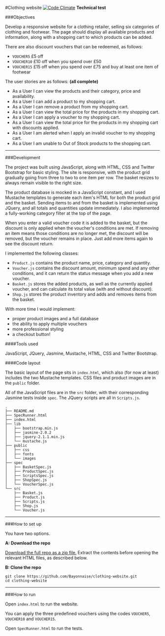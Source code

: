 #Clothing website [![Code Climate](https://codeclimate.com/github/Bayonnaise/clothing-website/badges/gpa.svg)](https://codeclimate.com/github/Bayonnaise/clothing-website)
**Technical test**

###Objectives

Develop a responsive website for a clothing retailer, selling six categories of clothing and footwear. The page should display all available products and information, along with a shopping cart to which products can be added.

There are also discount vouchers that can be redeemed, as follows:
- `VOUCHER5`  £5 off
- `VOUCHER10` £10 off when you spend over £50
- `VOUCHER15` £15 off when you spend over £75 and buy at least one item of footwear

The user stories are as follows: **(all complete)**
- As a User I can view the products and their category, price and availability.
- As a User I can add a product to my shopping cart.
- As a User I can remove a product from my shopping cart.
- As a User I can view the total price for the products in my shopping cart.
- As a User I can apply a voucher to my shopping cart.
- As a User I can view the total price for the products in my shopping cart with discounts applied.
- As a User I am alerted when I apply an invalid voucher to my shopping cart.
- As a User I am unable to Out of Stock products to the shopping cart.

---

###Development

The project was built using JavaScript, along with HTML, CSS and Twitter Bootstrap for basic styling. The site is responsive, with the product grid gradually going from three to two to one item per row. The basket resizes to always remain visible to the right size. 

The product database is mocked in a JavaScript constant, and I used Mustache templates to generate each item's HTML for both the product grid and the basket. Sending items to and from the basket is implemented using JQuery, and all totals and quantities update immediately. I also implemented a fully-working category filter at the top of the page.

When you enter a valid voucher code it is added to the basket, but the discount is only applied when the voucher's conditions are met. If removing an item means those conditions are no longer met, the discount will be removed, but the voucher remains in place. Just add more items again to see the discount return.

I implemented the following classes:
- `Product.js` contains the product name, price, category and quantity.
- `Voucher.js` contains the discount amount, minimum spend and any other conditions, and it can return the status message when you add a new voucher.
- `Basket.js` stores the added products, as well as the currently applied voucher, and can calculate its total value (with and without discount).
- `Shop.js` stores the product inventory and adds and removes items from the basket.

With more time I would implement:
- proper product images and a full database
- the ability to apply multiple vouchers
- more professional styling
- a checkout button!

####Tools used

JavaScript, JQuery, Jasmine, Mustache, HTML, CSS and Twitter Bootstrap.

####Code layout

The basic layout of the page sits in `index.html`, which also (for now at least) includes the two Mustache templates. CSS files and product images are in the `public` folder.

All of the JavaScript files are in the `src` folder, with their corresponding Jasmine tests inside `spec`. The JQuery scripts are all in `Scripts.js`.

```shell
.
├── README.md
├── SpecRunner.html
├── index.html
├── lib
│   ├── bootstrap.min.js
│   ├── jasmine-2.0.2
│   ├── jquery-2.1.1.min.js
│   └── mustache.js
├── public
│   ├── css
│   ├── fonts
│   └── images
├── spec
│   ├── BasketSpec.js
│   ├── ProductSpec.js
│   ├── ScriptsSpec.js
│   ├── ShopSpec.js
│   └── VoucherSpec.js
└── src
    ├── Basket.js
    ├── Product.js
    ├── Scripts.js
    ├── Shop.js
    └── Voucher.js
```

---

###How to set up

You have two options.

**A: Download the repo**

[Download the full repo as a zip file.](https://github.com/Bayonnaise/clothing-website/archive/master.zip) Extract the contents before opening the relevant HTML files, as described below.

**B: Clone the repo**

```shell
git clone https://github.com/Bayonnaise/clothing-website.git
cd clothing-website
```

---

###How to run

Open `index.html` to run the website.

You can apply the three predefined vouchers using the codes `VOUCHER5`, `VOUCHER10` and `VOUCHER15`.

Open `SpecRunner.html` to run the tests.